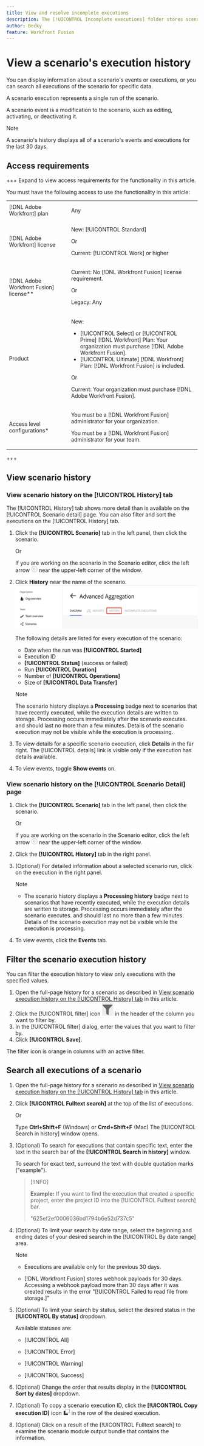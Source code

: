 ```yaml
---
title: View and resolve incomplete executions
description: The [!UICONTROL Incomplete executions] folder stores scenario executions that were not successfully finalized due to an error. Each stored incomplete execution can be resolved either manually or automatically.
author: Becky
feature: Workfront Fusion
---
```

# View a scenario's execution history

You can display information about a scenario's events or executions, or you can search all executions of the scenario for specific data. 

A scenario execution represents a single run of the scenario.

A scenario event is a modification to the scenario, such as editing, activating, or deactivating it. 

>[!NOTE]
>
>A scenario's history displays all of a scenario's events and executions for the last 30 days.

## Access requirements

+++ Expand to view access requirements for the functionality in this article.

You must have the following access to use the functionality in this article:

<table style="table-layout:auto">
 <col> 
 <col> 
 <tbody> 
  <tr> 
   <td role="rowheader">[!DNL Adobe Workfront] plan</td> 
   <td> <p>Any</p> </td> 
  </tr> 
  <tr data-mc-conditions=""> 
   <td role="rowheader">[!DNL Adobe Workfront] license</td> 
   <td> <p>New: [!UICONTROL Standard]</p><p>Or</p><p>Current: [!UICONTROL Work] or higher</p> </td> 
  </tr> 
  <tr> 
   <td role="rowheader">[!DNL Adobe Workfront Fusion] license**</td> 
   <td>
   <p>Current: No [!DNL Workfront Fusion] license requirement.</p>
   <p>Or</p>
   <p>Legacy: Any </p>
   </td> 
  </tr> 
  <tr> 
   <td role="rowheader">Product</td> 
   <td>
   <p>New:</p> <ul><li>[!UICONTROL Select] or [!UICONTROL Prime] [!DNL Workfront] Plan: Your organization must purchase [!DNL Adobe Workfront Fusion].</li><li>[!UICONTROL Ultimate] [!DNL Workfront] Plan: [!DNL Workfront Fusion] is included.</li></ul>
   <p>Or</p>
   <p>Current: Your organization must purchase [!DNL Adobe Workfront Fusion].</p>
   </td> 
  </tr>
  <tr data-mc-conditions=""> 
   <td role="rowheader">Access level configurations*</td> 
   <td> 
     <p>You must be a [!DNL Workfront Fusion] administrator for your organization.</p>
     <p>You must be a [!DNL Workfront Fusion] administrator for your team.</p>
   </td> 
  </tr> 
   </td> 
  </tr> 
 </tbody> 
</table>

<!--For more detail about the information in this table, see [Access requirements in Workfront documentation](/help/quicksilver/administration-and-setup/add-users/access-levels-and-object-permissions/access-level-requirements-in-documentation.md).-->

<!--For information on [!DNL Adobe Workfront Fusion] licenses, see [[!DNL Adobe Workfront Fusion] licenses](../../workfront-fusion/get-started/license-automation-vs-integration.md).-->

+++

## View scenario history


### View scenario history on the [!UICONTROL History] tab

The [!UICONTROL History] tab shows more detail than is available on the [!UICONTROL Scenario detail] page. You can also filter and sort the executions on the [!UICONTROL History] tab.

1. Click the **[!UICONTROL Scenario]** tab in the left panel, then click the scenario.

   Or

   If you are working on the scenario in the Scenario editor, click the left arrow ![](assets/exit-editing-arrow.png) near the upper-left corner of the window.

1. Click **History** near the name of the scenario.
    ![history tab](assets/history-tab.png)

   The following details are listed for every execution of the scenario:

   * Date when the run was **[!UICONTROL Started]**
   * Execution ID
   * **[!UICONTROL Status]** (success or failed)
   * Run **[!UICONTROL Duration]**
   * Number of **[!UICONTROL Operations]**
   * Size of **[!UICONTROL Data Transfer]**
  
   >[!NOTE]
   >
   >The scenario history displays a **Processing** badge next to scenarios that have recently executed, while the execution details are written to storage. Processing occurs immediately after the scenario executes. and should last no more than a few minutes. Details of the scenario execution may not be visible while the execution is processing.
   
1. To view details for a specific scenario execution, click **Details** in the far right. The [!UICONTROL details] link is visible only if the execution has details available.
1. To view events, toggle **Show events** on.


### View scenario history on the [!UICONTROL Scenario Detail] page


1. Click the **[!UICONTROL Scenario]** tab in the left panel, then click the scenario.

   Or

   If you are working on the scenario in the Scenario editor, click the left arrow ![](assets/exit-editing-arrow.png) near the upper-left corner of the window.

1. Click the **[!UICONTROL History]** tab in the right panel.
1. (Optional) For detailed information about a selected scenario run, click on the execution in the right panel.

   <!--For more information on processing bundles, see [Scenario execution flow in [!DNL Adobe Workfront Fusion]](../../workfront-fusion/scenarios/scenario-execution-flow.md).-->

   >[!NOTE]
   >
   >* The scenario history displays a **Processing history** badge next to scenarios that have recently executed, while the execution details are written to storage. Processing occurs immediately after the scenario executes. and should last no more than a few minutes. Details of the scenario execution may not be visible while the execution is processing.

1. To view events, click the **Events** tab. 

## Filter the scenario execution history

You can filter the execution history to view only executions with the specified values.

1. Open the full-page history for a scenario as described in [View scenario execution history on the [!UICONTROL History] tab](#view-scenario-execution-history-on-the-history-tab) in this article.
1. Click the [!UICONTROL filter] icon ![](assets/fusion-scenario-filter-icon.png) in the header of the column you want to filter by.
1. In the [!UICONTROL filter] dialog, enter the values that you want to filter by.
1. Click **[!UICONTROL Save]**.

The filter icon is orange in columns with an active filter.

<!-- don't see how to do this
## Sort the scenario execution history

You can sort the scenario execution history.

1. Open the full-page history for a scenario as described in [View scenario execution history on the [!UICONTROL History] tab](#view-scenario-execution-history-on-the-history-tab) in this article.
1. Click the [!UICONTROL Sort] icon in the header of the column you want to filter by.
1. Optional: To reverse the order of the sort, click the [!UICONTROL Sort] icon again.
-->

## Search all executions of a scenario

1. Open the full-page history for a scenario as described in [View scenario execution history on the [!UICONTROL History] tab](#view-scenario-execution-history-on-the-history-tab) in this article.
1. Click **[!UICONTROL Fulltext search]** at the top of the list of executions.

   Or

   Type **Ctrl+Shift+F** (Windows) or **Cmd+Shift+F** (Mac)
The [!UICONTROL Search in history] window opens.

1. (Optional) To search for executions that contain specific text, enter the text in the search bar of the **[!UICONTROL Search in history]** window.

   To search for exact text, surround the text with double quotation marks ("example").

   >[!INFO]
   >
   >**Example:** If you want to find the execution that created a specific project, enter the project ID into the [!UICONTROL Fulltext search] bar.
   >
   >"625ef2ef0006036bd1794b6e52d737c5"

1. (Optional) To limit your search by date range, select the beginning and ending dates of your desired search in the [!UICONTROL By date range] area.

   >[!NOTE]
   >
   >* Executions are available only for the previous 30 days.
   >
   >* [!DNL Workfront Fusion] stores webhook payloads for 30 days. Accessing a webhook payload more than 30 days after it was created results in the error "[!UICONTROL Failed to read file from storage.]"


1. (Optional) To limit your search by status, select the desired status in the **[!UICONTROL By status]** dropdown.


   Available statuses are:

   * [!UICONTROL All]

   * [!UICONTROL Error]

   * [!UICONTROL Warning]

   * [!UICONTROL Success]

1. (Optional) Change the order that results display in the **[!UICONTROL Sort by dates]** dropdown.

1. (Optional) To copy a scenario execution ID, click the **[!UICONTROL Copy execution ID]** icon <img src="assets/copy-fusion-execution-id-icon.png"> in the row of the desired execution.

1. (Optional) Click on a result of the [!UICONTROL Fulltext search] to examine the scenario module output bundle that contains the information.
